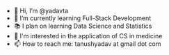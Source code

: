 - 👋 Hi, I’m @yadavta
- 🌱 I’m currently learning Full-Stack Development
- 📚 I plan on learning Data Science and Statistics
- 👀 I'm interested in the application of CS in medicine
- 📫 How to reach me: tanushyadav at gmail dot com

<!---
yadavta/yadavta is a ✨ special ✨ repository because its `README.md` (this file) appears on your GitHub profile.
You can click the Preview link to take a look at your changes.
--->
